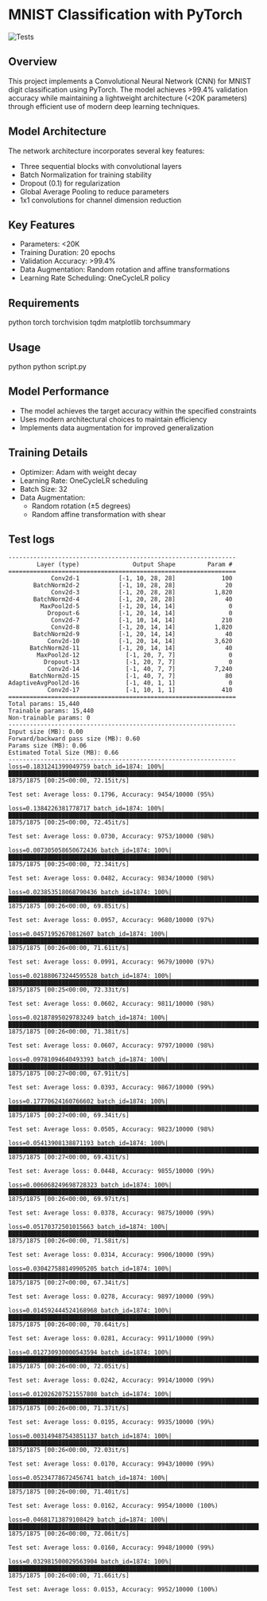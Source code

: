# MNIST Classification with PyTorch

![Tests](https://github.com/twitu/mnist-solver-pro-max/actions/workflows/model_tests.yml/badge.svg)

## Overview
This project implements a Convolutional Neural Network (CNN) for MNIST digit classification using PyTorch. The model achieves >99.4% validation accuracy while maintaining a lightweight architecture (<20K parameters) through efficient use of modern deep learning techniques.

## Model Architecture
The network architecture incorporates several key features:
- Three sequential blocks with convolutional layers
- Batch Normalization for training stability
- Dropout (0.1) for regularization
- Global Average Pooling to reduce parameters
- 1x1 convolutions for channel dimension reduction

## Key Features
- Parameters: <20K
- Training Duration: 20 epochs
- Validation Accuracy: >99.4%
- Data Augmentation: Random rotation and affine transformations
- Learning Rate Scheduling: OneCycleLR policy

## Requirements
python
torch
torchvision
tqdm
matplotlib
torchsummary

## Usage
python
python script.py

## Model Performance
- The model achieves the target accuracy within the specified constraints
- Uses modern architectural choices to maintain efficiency
- Implements data augmentation for improved generalization

## Training Details
- Optimizer: Adam with weight decay
- Learning Rate: OneCycleLR scheduling
- Batch Size: 32
- Data Augmentation: 
  - Random rotation (±5 degrees)
  - Random affine transformation with shear

## Test logs

```
----------------------------------------------------------------
        Layer (type)               Output Shape         Param #
================================================================
            Conv2d-1           [-1, 10, 28, 28]             100
       BatchNorm2d-2           [-1, 10, 28, 28]              20
            Conv2d-3           [-1, 20, 28, 28]           1,820
       BatchNorm2d-4           [-1, 20, 28, 28]              40
         MaxPool2d-5           [-1, 20, 14, 14]               0
           Dropout-6           [-1, 20, 14, 14]               0
            Conv2d-7           [-1, 10, 14, 14]             210
            Conv2d-8           [-1, 20, 14, 14]           1,820
       BatchNorm2d-9           [-1, 20, 14, 14]              40
           Conv2d-10           [-1, 20, 14, 14]           3,620
      BatchNorm2d-11           [-1, 20, 14, 14]              40
        MaxPool2d-12             [-1, 20, 7, 7]               0
          Dropout-13             [-1, 20, 7, 7]               0
           Conv2d-14             [-1, 40, 7, 7]           7,240
      BatchNorm2d-15             [-1, 40, 7, 7]              80
AdaptiveAvgPool2d-16             [-1, 40, 1, 1]               0
           Conv2d-17             [-1, 10, 1, 1]             410
================================================================
Total params: 15,440
Trainable params: 15,440
Non-trainable params: 0
----------------------------------------------------------------
Input size (MB): 0.00
Forward/backward pass size (MB): 0.60
Params size (MB): 0.06
Estimated Total Size (MB): 0.66
----------------------------------------------------------------
loss=0.1831241399049759 batch_id=1874: 100%|██████████████████████████████████████████████████████████████████████████████████████████████████████████████████████████████████████████████████████████████████| 1875/1875 [00:25<00:00, 72.15it/s]

Test set: Average loss: 0.1796, Accuracy: 9454/10000 (95%)

loss=0.1384226381778717 batch_id=1874: 100%|██████████████████████████████████████████████████████████████████████████████████████████████████████████████████████████████████████████████████████████████████| 1875/1875 [00:25<00:00, 72.45it/s]

Test set: Average loss: 0.0730, Accuracy: 9753/10000 (98%)

loss=0.007305058650672436 batch_id=1874: 100%|████████████████████████████████████████████████████████████████████████████████████████████████████████████████████████████████████████████████████████████████| 1875/1875 [00:25<00:00, 72.34it/s]

Test set: Average loss: 0.0482, Accuracy: 9834/10000 (98%)

loss=0.023853518068790436 batch_id=1874: 100%|████████████████████████████████████████████████████████████████████████████████████████████████████████████████████████████████████████████████████████████████| 1875/1875 [00:26<00:00, 69.85it/s]

Test set: Average loss: 0.0957, Accuracy: 9680/10000 (97%)

loss=0.04571952670812607 batch_id=1874: 100%|█████████████████████████████████████████████████████████████████████████████████████████████████████████████████████████████████████████████████████████████████| 1875/1875 [00:26<00:00, 71.61it/s]

Test set: Average loss: 0.0991, Accuracy: 9679/10000 (97%)

loss=0.021880673244595528 batch_id=1874: 100%|████████████████████████████████████████████████████████████████████████████████████████████████████████████████████████████████████████████████████████████████| 1875/1875 [00:25<00:00, 72.33it/s]

Test set: Average loss: 0.0602, Accuracy: 9811/10000 (98%)

loss=0.02187895029783249 batch_id=1874: 100%|█████████████████████████████████████████████████████████████████████████████████████████████████████████████████████████████████████████████████████████████████| 1875/1875 [00:26<00:00, 71.38it/s]

Test set: Average loss: 0.0607, Accuracy: 9797/10000 (98%)

loss=0.09781094640493393 batch_id=1874: 100%|█████████████████████████████████████████████████████████████████████████████████████████████████████████████████████████████████████████████████████████████████| 1875/1875 [00:27<00:00, 67.91it/s]

Test set: Average loss: 0.0393, Accuracy: 9867/10000 (99%)

loss=0.17770624160766602 batch_id=1874: 100%|█████████████████████████████████████████████████████████████████████████████████████████████████████████████████████████████████████████████████████████████████| 1875/1875 [00:27<00:00, 69.34it/s]

Test set: Average loss: 0.0505, Accuracy: 9823/10000 (98%)

loss=0.05413908138871193 batch_id=1874: 100%|█████████████████████████████████████████████████████████████████████████████████████████████████████████████████████████████████████████████████████████████████| 1875/1875 [00:27<00:00, 69.43it/s]

Test set: Average loss: 0.0448, Accuracy: 9855/10000 (99%)

loss=0.006068249698728323 batch_id=1874: 100%|████████████████████████████████████████████████████████████████████████████████████████████████████████████████████████████████████████████████████████████████| 1875/1875 [00:26<00:00, 69.97it/s]

Test set: Average loss: 0.0378, Accuracy: 9875/10000 (99%)

loss=0.05170372501015663 batch_id=1874: 100%|█████████████████████████████████████████████████████████████████████████████████████████████████████████████████████████████████████████████████████████████████| 1875/1875 [00:26<00:00, 71.58it/s]

Test set: Average loss: 0.0314, Accuracy: 9906/10000 (99%)

loss=0.030427588149905205 batch_id=1874: 100%|████████████████████████████████████████████████████████████████████████████████████████████████████████████████████████████████████████████████████████████████| 1875/1875 [00:27<00:00, 67.34it/s]

Test set: Average loss: 0.0278, Accuracy: 9897/10000 (99%)

loss=0.014592444524168968 batch_id=1874: 100%|████████████████████████████████████████████████████████████████████████████████████████████████████████████████████████████████████████████████████████████████| 1875/1875 [00:26<00:00, 70.64it/s]

Test set: Average loss: 0.0281, Accuracy: 9911/10000 (99%)

loss=0.012730930000543594 batch_id=1874: 100%|████████████████████████████████████████████████████████████████████████████████████████████████████████████████████████████████████████████████████████████████| 1875/1875 [00:26<00:00, 72.05it/s]

Test set: Average loss: 0.0242, Accuracy: 9914/10000 (99%)

loss=0.012026207521557808 batch_id=1874: 100%|████████████████████████████████████████████████████████████████████████████████████████████████████████████████████████████████████████████████████████████████| 1875/1875 [00:26<00:00, 71.37it/s]

Test set: Average loss: 0.0195, Accuracy: 9935/10000 (99%)

loss=0.003149487543851137 batch_id=1874: 100%|████████████████████████████████████████████████████████████████████████████████████████████████████████████████████████████████████████████████████████████████| 1875/1875 [00:26<00:00, 72.03it/s]

Test set: Average loss: 0.0170, Accuracy: 9943/10000 (99%)

loss=0.05234778672456741 batch_id=1874: 100%|█████████████████████████████████████████████████████████████████████████████████████████████████████████████████████████████████████████████████████████████████| 1875/1875 [00:26<00:00, 71.40it/s]

Test set: Average loss: 0.0162, Accuracy: 9954/10000 (100%)

loss=0.04681713879108429 batch_id=1874: 100%|█████████████████████████████████████████████████████████████████████████████████████████████████████████████████████████████████████████████████████████████████| 1875/1875 [00:26<00:00, 72.06it/s]

Test set: Average loss: 0.0160, Accuracy: 9948/10000 (99%)

loss=0.032981500029563904 batch_id=1874: 100%|████████████████████████████████████████████████████████████████████████████████████████████████████████████████████████████████████████████████████████████████| 1875/1875 [00:26<00:00, 71.66it/s]

Test set: Average loss: 0.0153, Accuracy: 9952/10000 (100%)
```
